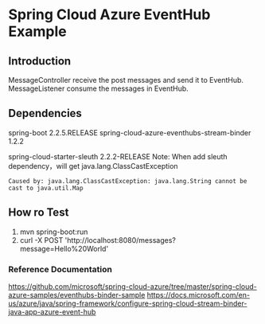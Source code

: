 # Spring Cloud Azure EventHub Example
## Introduction
MessageController receive the post messages and send it to EventHub.  
MessageListener consume the messages in EventHub.

## Dependencies
spring-boot 2.2.5.RELEASE
spring-cloud-azure-eventhubs-stream-binder 1.2.2

spring-cloud-starter-sleuth 2.2.2-RELEASE
Note: When add sleuth dependency，will get java.lang.ClassCastException

`
Caused by: java.lang.ClassCastException: java.lang.String cannot be cast to java.util.Map
`

## How ro Test
1. mvn spring-boot:run
2. curl -X POST 'http://localhost:8080/messages?message=Hello%20World'


### Reference Documentation
https://github.com/microsoft/spring-cloud-azure/tree/master/spring-cloud-azure-samples/eventhubs-binder-sample
https://docs.microsoft.com/en-us/azure/java/spring-framework/configure-spring-cloud-stream-binder-java-app-azure-event-hub